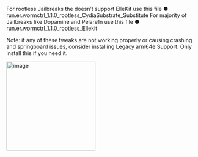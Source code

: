 For rootless Jailbreaks the doesn’t support ElleKit use this file
●	run.er.wormctrl_1.1.0_rootless_CydiaSubstrate_Substitute
For majority of Jailbreaks like Dopamine and Pelare1n use this file
●	run.er.wormctrl_1.1.0_rootless_Ellekit

Note: if any of these tweaks are not working properly or causing crashing and springboard issues, consider installing Legacy arm64e Support. Only install this if you need it.

 
<img width="233" alt="image" src="https://github.com/user-attachments/assets/62b408f3-7478-4a73-9c25-e7dac8406ab8">

